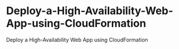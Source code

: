 # Deploy-a-High-Availability-Web-App-using-CloudFormation
Deploy a High-Availability Web App using CloudFormation
